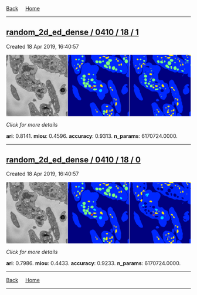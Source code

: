 
[Back](..)&nbsp;&nbsp;&nbsp;&nbsp;&nbsp;[Home](https://leapmanlab.github.io/snapshots)

---

<div class="summary"><a href="1"><h2>random_2d_ed_dense / 0410 / 18 / 1</h2></a><p>Created 18 Apr 2019, 16:40:57
</p><a href="1"><img src="1/media/summary.png" align="center"></a><p>
<i>Click for more details</i>
</p></div>

**ari**: 0.8141. **miou**: 0.4596. **accuracy**: 0.9313. **n_params**: 6170724.0000. 

---

<div class="summary"><a href="0"><h2>random_2d_ed_dense / 0410 / 18 / 0</h2></a><p>Created 18 Apr 2019, 16:40:57
</p><a href="0"><img src="0/media/summary.png" align="center"></a><p>
<i>Click for more details</i>
</p></div>

**ari**: 0.7986. **miou**: 0.4433. **accuracy**: 0.9233. **n_params**: 6170724.0000. 

---

[Back](..)&nbsp;&nbsp;&nbsp;&nbsp;&nbsp;[Home](https://leapmanlab.github.io/snapshots)

---